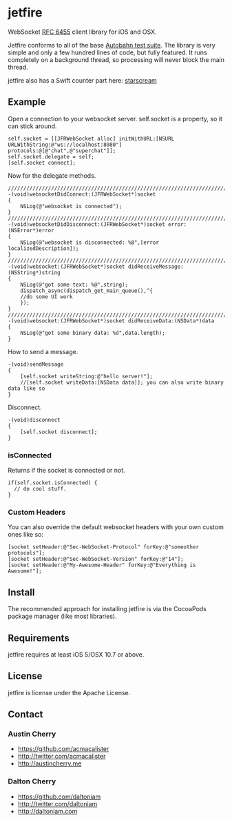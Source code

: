 jetfire
=======

WebSocket [RFC 6455](http://tools.ietf.org/html/rfc6455) client library for iOS and OSX.

Jetfire conforms to all of the base [Autobahn test suite](http://autobahn.ws/testsuite/). The library is very simple and only a few hundred lines of code, but fully featured. It runs completely on a background thread, so processing will never block the main thread. 

jetfire also has a Swift counter part here: [starscream](https://github.com/daltoniam/starscream)

## Example ##

Open a connection to your websocket server. self.socket is a property, so it can stick around.

```objc
self.socket = [[JFRWebSocket alloc] initWithURL:[NSURL URLWithString:@"ws://localhost:8080"] protocols:@[@"chat",@"superchat"]];
self.socket.delegate = self;
[self.socket connect];
```

Now for the delegate methods.

```objc
/////////////////////////////////////////////////////////////////////////////
-(void)websocketDidConnect:(JFRWebSocket*)socket
{
    NSLog(@"websocket is connected");
}
/////////////////////////////////////////////////////////////////////////////
-(void)websocketDidDisconnect:(JFRWebSocket*)socket error:(NSError*)error
{
    NSLog(@"websocket is disconnected: %@",[error localizedDescription]);
}
/////////////////////////////////////////////////////////////////////////////
-(void)websocket:(JFRWebSocket*)socket didReceiveMessage:(NSString*)string
{
    NSLog(@"got some text: %@",string);
    dispatch_async(dispatch_get_main_queue(),^{
	//do some UI work
    });
}
/////////////////////////////////////////////////////////////////////////////
-(void)websocket:(JFRWebSocket*)socket didReceiveData:(NSData*)data
{
    NSLog(@"got some binary data: %d",data.length);
}
```

How to send a message.

```objc
-(void)sendMessage
{
	[self.socket writeString:@"hello server!"];
	//[self.socket writeData:[NSData data]]; you can also write binary data like so
}
```

Disconnect.

```objc
-(void)disconnect
{
	[self.socket disconnect];
}
```

### isConnected

Returns if the socket is connected or not.

```objc
if(self.socket.isConnected) {
  // do cool stuff.
}
```

### Custom Headers

You can also override the default websocket headers with your own custom ones like so:

```objc
[socket setHeader:@"Sec-WebSocket-Protocol" forKey:@"someother protocols"];
[socket setHeader:@"Sec-WebSocket-Version" forKey:@"14"];
[socket setHeader:@"My-Awesome-Header" forKey:@"Everything is Awesome!"];
```


## Install ##

The recommended approach for installing jetfire is via the CocoaPods package manager (like most libraries). 

## Requirements ##

jetfire requires at least iOS 5/OSX 10.7 or above.


## License ##

jetfire is license under the Apache License.

## Contact ##

### Austin Cherry ###
* https://github.com/acmacalister
* http://twitter.com/acmacalister
* http://austincherry.me

### Dalton Cherry ###
* https://github.com/daltoniam
* http://twitter.com/daltoniam
* http://daltoniam.com
